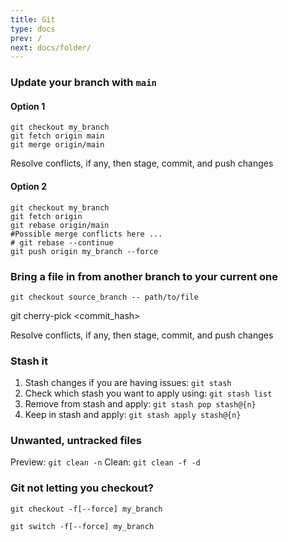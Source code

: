 ```yaml
---
title: Git
type: docs
prev: /
next: docs/folder/
---
```

### Update your branch with `main`
#### Option 1
```
git checkout my_branch
git fetch origin main
git merge origin/main
```
Resolve conflicts, if any, then stage, commit, and push changes
#### Option 2
```
git checkout my_branch
git fetch origin
git rebase origin/main
#Possible merge conflicts here ...
# git rebase --continue
git push origin my_branch --force
```

### Bring a file in from another branch to your current one
`git checkout source_branch -- path/to/file`

git cherry-pick <commit_hash>

Resolve conflicts, if any, then stage, commit, and push changes

### Stash it
1. Stash changes if you are having issues: `git stash`
2. Check which stash you want to apply using: `git stash list`
3. Remove from stash and apply: `git stash pop stash@{n}`
4. Keep in stash and apply: `git stash apply stash@{n}`

### Unwanted, untracked files
Preview: `git clean -n`
Clean: `git clean -f -d`

### Git not letting you checkout?
`git checkout -f[--force] my_branch`

`git switch -f[--force] my_branch`
